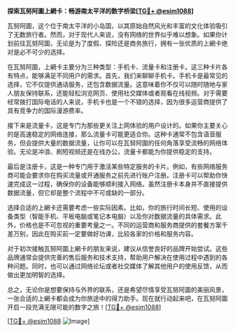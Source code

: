 **探索瓦努阿圖上網卡：畅游南太平洋的数字桥梁[[TG💪+ @esim1088](https://t.me/s/esim1088)]**

瓦努阿圖，这个位于南太平洋的小岛国，以其原始自然风光和丰富的文化体验吸引了无数旅行者。然而，对于现代人来说，没有网络的世界似乎难以想象。如果你计划前往瓦努阿圖，无论是为了度假、探险还是商务旅行，拥有一张优质的上網卡绝对是必不可少的选择。

在瓦努阿圖，上網卡主要分为三种类型：手机卡、流量卡和注册卡。这三种卡片各有特点，能够满足不同用户的需求。首先，我们来聊聊手机卡。手机卡是最常见的选择，它不仅提供通话服务，还包含数据流量。这意味着你不仅可以随时随地与家人朋友保持联系，还能轻松浏览网页、使用社交媒体或者观看在线视频。对于需要经常拨打国际电话的人来说，手机卡也是一个不错的选择，因为很多运营商提供了具有竞争力的国际漫游费率。

接下来是流量卡，这是专门为那些更关注上网体验的用户设计的。如果你主要关心的是高速稳定的网络连接，那么流量卡可能更适合你。这种卡通常不包含语音服务，但会提供大量的数据流量，让你可以在瓦努阿圖的任何角落享受流畅的网络体验。无论是冲浪、刷短视频还是在线办公，流量卡都能为你提供稳定的支持。

最后是注册卡，这是一种专门用于激活某些特定服务的卡片。例如，有些网络服务商可能会要求你在购买流量或开通服务之前先进行账户注册。注册卡可以帮助你快速完成这一过程，确保你的设备能够顺利接入网络。虽然注册卡本身并不直接提供数据流量，但它却是整个流程中不可或缺的一部分。

选择合适的上網卡还需要考虑一些实际因素。比如，你的旅行时间长短、使用的设备类型（智能手机、平板电脑或笔记本电脑）以及你对数据流量的具体需求。此外，价格也是不可忽视的重要考量之一。不同的运营商和服务商提供的套餐方案千差万别，因此在购买前一定要做好功课，比较各家的价格和服务内容。

对于初次接触瓦努阿圖上網卡的朋友来说，建议从信誉良好的品牌开始尝试。这些品牌通常会提供完善的售后服务和技术支持，帮助用户解决在使用过程中遇到的各种问题。同时，也可以通过网络论坛或者社交媒体了解其他用户的使用反馈，从而做出更加明智的选择。

总之，无论你是想要保持与外界的联系，还是希望尽情享受瓦努阿圖的美丽风景，一张合适的上網卡都会成为你旅途中的得力助手。现在就行动起来吧，在瓦努阿圖开启一段充满无限可能的数字之旅！[[TG💪+ @esim1088](https://t.me/s/esim1088)]

[[TG💪+ @esim1088](https://t.me/s/esim1088) ![Image](https://i.postimg.cc/4NQfJmqS/Snipaste-2025-05-13-00-14-12.png)]